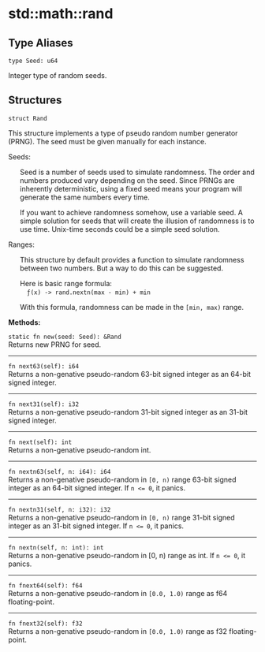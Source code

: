 # std::math::rand
## Type Aliases
```jule
type Seed: u64
```
Integer type of random seeds.

## Structures

```jule
struct Rand
```
This structure implements a type of pseudo random number generator (PRNG). The seed must be given manually for each instance.

Seeds:
<ul>
Seed is a number of seeds used to simulate randomness. The order and numbers produced vary depending on the seed. Since PRNGs are inherently deterministic, using a fixed seed means your program will generate the same numbers every time.

If you want to achieve randomness somehow, use a variable seed. A simple solution for seeds that will create the illusion of randomness is to use time. Unix-time seconds could be a simple seed solution.
</ul>

Ranges:
<ul>
This structure by default provides a function to simulate randomness between two numbers. But a way to do this can be suggested.

Here is basic range formula: \
&ensp;&ensp;`ƒ(x) -> rand.nextn(max - min) + min`

With this formula, randomness can be made in the `[min, max)` range.
</ul>

**Methods:**

`static fn new(seed: Seed): &Rand`\
Returns new PRNG for seed.

---

`fn next63(self): i64`\
Returns a non-genative pseudo-random 63-bit signed integer as an 64-bit signed integer.

---

`fn next31(self): i32`\
Returns a non-genative pseudo-random 31-bit signed integer as an 31-bit signed integer.

---

`fn next(self): int`\
Returns a non-genative pseudo-random int.

---

`fn nextn63(self, n: i64): i64`\
Returns a non-genative pseudo-random in `[0, n)` range 63-bit signed integer as an 64-bit signed integer. If `n <= 0`, it panics.

---

`fn nextn31(self, n: i32): i32`\
Returns a non-genative pseudo-random in `[0, n)` range 31-bit signed integer as an 31-bit signed integer. If `n <= 0`, it panics.

---

`fn nextn(self, n: int): int`\
Returns a non-genative pseudo-random in [0, n) range as int. If `n <= 0`, it panics.

---

`fn fnext64(self): f64`\
Returns a non-genative pseudo-random in `[0.0, 1.0)` range as f64 floating-point.

---

`fn fnext32(self): f32`\
Returns a non-genative pseudo-random in `[0.0, 1.0)` range as f32 floating-point.
